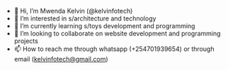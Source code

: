 - 👋 Hi, I’m Mwenda Kelvin (@kelvinfotech)
- 👀 I’m interested in s/architecture and technology
- 🌱 I’m currently learning s/toys development and programming
- 💞️ I’m looking to collaborate on website development and programming projects
- 📫 How to reach me through whatsapp (+254701939654) or through email (kelvinfotech@gmail.com)

<!---
kelvinfotech/kelvinfotech is a ✨ special ✨ repository because its `README.md` (this file) appears on your GitHub profile.
You can click the Preview link to take a look at your changes.
--->
